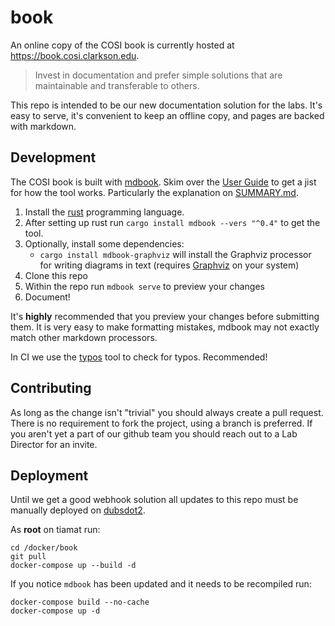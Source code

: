 # book

An online copy of the COSI book is currently hosted at https://book.cosi.clarkson.edu.

> Invest in documentation and prefer simple solutions that are maintainable and transferable to others.

This repo is intended to be our new documentation solution for the labs. It's easy to serve, it's convenient to keep an offline copy, and pages are backed with markdown.

## Development 

The COSI book is built with [mdbook](https://github.com/rust-lang/mdBook). Skim over the [User Guide](https://rust-lang.github.io/mdBook/) to get a jist for how the tool works. Particularly the explanation on [SUMMARY.md](https://rust-lang.github.io/mdBook/format/summary.html).

1. Install the [rust](https://rustup.rs/) programming language.
2. After setting up rust run `cargo install mdbook --vers "^0.4"` to get the tool.
3. Optionally, install some dependencies:
	- `cargo install mdbook-graphviz` will install the Graphviz processor for writing diagrams in text (requires [Graphviz](https://graphviz.org/) on your system)
4. Clone this repo
5. Within the repo run `mdbook serve` to preview your changes
6. Document!

It's **highly** recommended that you preview your changes before submitting them. It is very easy to make formatting mistakes, mdbook may not exactly match other markdown processors.

In CI we use the [typos](https://github.com/crate-ci/typos) tool to check for typos. Recommended!

## Contributing

As long as the change isn't "trivial" you should always create a pull request. There is no requirement to fork the project, using a branch is preferred. If you aren't yet a part of our github team you should reach out to a Lab Director for an invite.

## Deployment

Until we get a good webhook solution all updates to this repo must be manually deployed on [dubsdot2](https://book.cosi.clarkson.edu/infrastructure/vms.html#dubsdot2). 

As **root** on tiamat run:

```
cd /docker/book
git pull
docker-compose up --build -d
```

If you notice `mdbook` has been updated and it needs to be recompiled run:
```
docker-compose build --no-cache
docker-compose up -d
```
